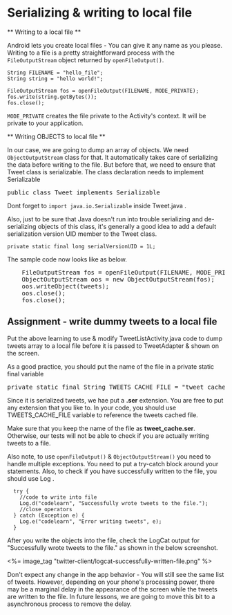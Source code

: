# Serializing & writing to local file

** Writing to a local file **

Android lets you create local files - You can give it any name as you please. Writing to a file is a pretty straightforward process with the `FileOutputStream` object returned by `openFileOutput()`. 

	String FILENAME = "hello_file";
	String string = "hello world!";

	FileOutputStream fos = openFileOutput(FILENAME, MODE_PRIVATE);
	fos.write(string.getBytes());
	fos.close();

`MODE_PRIVATE` creates the file private to the Activity's context. It will be private to your application.

** Writing OBJECTS to local file **

In our case, we are going to dump an array of objects. We need `ObjectOutputStream` class for that. It automatically takes care of serializing the data before writing to the file. But before that, we need to ensure that Tweet class is serializable. The class declaration needs to implement Serializable

<pre>public class Tweet <span class="highlight">implements Serializable</span></pre>

Dont forget to `import java.io.Serializable` inside Tweet.java .

Also, just to be sure that Java doesn't run into trouble serializing and de-serializing objects of this class, it's generally a good idea to add a default serialization version UID member to the Tweet class.

    private static final long serialVersionUID = 1L;

The sample code now looks like as below.

<pre>
	FileOutputStream fos = openFileOutput(FILENAME, MODE_PRIVATE);
	<span class="highlight">ObjectOutputStream oos = new ObjectOutputStream(fos);
	oos.writeObject(tweets);
	oos.close();</span>
	fos.close();
</pre>

## Assignment - write dummy tweets to a local file

Put the above learning to use & modify TweetListActivity.java code to dump tweets array to a local file before it is passed to TweetAdapter & shown on the screen. 

As a good practice, you should put the name of the file in a private static final variable 

<pre>private static final String TWEETS_CACHE_FILE = "tweet_cache.ser";</pre>

Since it is serialized tweets, we hae put a **.ser** extension. You are free to put any extension that you like to. In your code, you should use TWEETS_CACHE_FILE variable to reference the tweets cached file. 

<div class="alert alert-danger">Make sure that you keep the name of the file as <b>tweet_cache.ser</b>. Otherwise, our tests will not be able to check if you are actually writing tweets to a file.</div>

Also note, to use `openFileOutput()` & `ObjectOutputStream()` you need to handle multiple exceptions. You need to put a try-catch block around your statements. Also, to check if you have successfully written to the file, you should use Log .

      try {
	  	//code to write into file
		Log.d("codelearn", "Successfully wrote tweets to the file.");
		//close operators
	  } catch (Exception e) {
	    Log.e("codelearn", "Error writing tweets", e);
	  }
		

After you write the objects into the file, check the LogCat output for "Successfully wrote tweets to the file." as shown in the below screenshot.

<%= image_tag "twitter-client/logcat-successfully-written-file.png" %>

Don't expect any change in the app behavior - You will still see the same list of tweets. However, depending on your phone's processing power, there may be a marginal delay in the appearance of the screen while the tweets are written to the file. In future lessons, we are going to move this bit to a asynchronous process to remove the delay.
